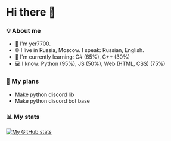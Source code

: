# Hi there 👋
### 💡 About me
  - 👤 I'm yer7700.
  - 🌐 I live in Russia, Moscow. I speak: Russian, English.
  - 📘 I'm currently learning:   C# (65%), C++ (30%)
  - 💻️ I know:   Python (95%), JS (50%), Web (HTML, CSS) (75%)

### 🧭  My plans
  - Make python discord lib
  - Make python discord bot base

### 📊  My stats
[![My GitHub stats](https://github-readme-stats.vercel.app/api?username=yer7700)](https://github.com/anuraghazra/github-readme-stats)
